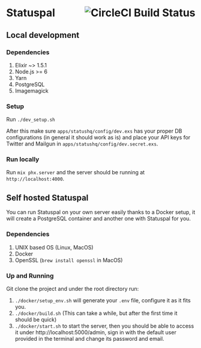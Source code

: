 <h1>
  Statuspal
  <a href="https://circleci.com/gh/statuspal/statuspal">
    <img src="https://circleci.com/gh/statuspal/statuspal.svg?style=svg&circle-token=be2ef35b5c8c04eccfab6ed9dea500b82eb41abf" alt="CircleCI Build Status" align="right" />
  </a>
</h1>

## Local development

### Dependencies

1. Elixir ~> 1.5.1
2. Node.js >= 6
3. Yarn
4. PostgreSQL
5. Imagemagick

### Setup

Run `./dev_setup.sh`

After this make sure `apps/statushq/config/dev.exs` has your proper DB configurations
(in general it should work as is) and place your API keys for Twitter and Mailgun in
`apps/statushq/config/dev.secret.exs`.

### Run locally

Run `mix phx.server` and the server should be running at `http://localhost:4000`.

## Self hosted Statuspal

You can run Statuspal on your own server easily thanks to a Docker setup, it will
create a PostgreSQL container and another one with Statuspal for you.

### Dependencies

1. UNIX based OS (Linux, MacOS)
2. Docker
3. OpenSSL (`brew install openssl` in MacOS)

### Up and Running

Git clone the project and under the root directory run:

1. `./docker/setup_env.sh` will generate your `.env` file, configure it as it fits you.
2. `./docker/build.sh` (This can take a while, but after the first time it should be quick)
3. `./docker/start.sh` to start the server, then you should be able to access
it under http://localhost:5000/admin, sign in with the default user provided in
the terminal and change its password and email.
